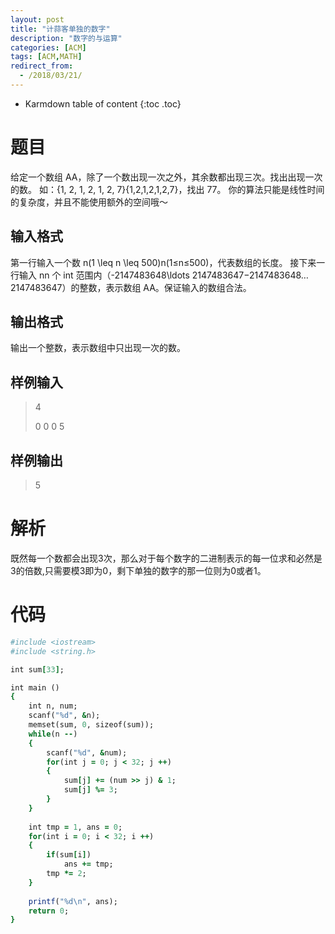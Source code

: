 ```yaml
---
layout: post
title: "计蒜客单独的数字"
description: "数字的与运算"
categories: [ACM]
tags: [ACM,MATH]
redirect_from:
  - /2018/03/21/
---
```


* Karmdown table of content
{:toc .toc}

# 题目

给定一个数组 AA，除了一个数出现一次之外，其余数都出现三次。找出出现一次的数。
如：\{1, 2, 1, 2, 1, 2, 7\}{1,2,1,2,1,2,7}，找出 77。
你的算法只能是线性时间的复杂度，并且不能使用额外的空间哦～

## 输入格式

第一行输入一个数 n(1 \leq n \leq 500)n(1≤n≤500)，代表数组的长度。
接下来一行输入 nn 个 int 范围内（-2147483648\ldots 2147483647−2147483648…2147483647）的整数，表示数组 AA。保证输入的数组合法。

## 输出格式

输出一个整数，表示数组中只出现一次的数。

## 样例输入
>4
>
>0 0 0 5

## 样例输出
>5

# 解析

既然每一个数都会出现3次，那么对于每个数字的二进制表示的每一位求和必然是3的倍数,只需要模3即为0，剩下单独的数字的那一位则为0或者1。

# 代码

~~~ruby
#include <iostream>
#include <string.h>

int sum[33];

int main ()
{
    int n, num;
    scanf("%d", &n);
    memset(sum, 0, sizeof(sum));
    while(n --)
    {
        scanf("%d", &num);
        for(int j = 0; j < 32; j ++)
        {
            sum[j] += (num >> j) & 1;
            sum[j] %= 3;
        }
    }
    
    int tmp = 1, ans = 0;
    for(int i = 0; i < 32; i ++)
    {
        if(sum[i])
            ans += tmp;
        tmp *= 2;
    }
    
    printf("%d\n", ans);
    return 0;
}
~~~~